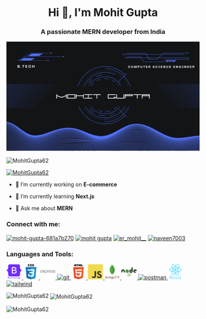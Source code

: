 <h1 align="center">Hi 👋, I'm Mohit Gupta</h1>
<h3 align="center">A passionate MERN developer from India</h3>

<p align="left"> <img src="MohitGupta62.png" alt="MohitGupta62" /> </p>

<p align="left"> <img src="https://komarev.com/ghpvc/?username=MohitGupta62&label=Profile%20views&color=0e75b6&style=flat" alt="MohitGupta62" /> </p>

<p align="left"> <a href="https://github.com/ryo-ma/github-profile-trophy"><img src="https://github-profile-trophy.vercel.app/?username=MohitGupta62" alt="MohitGupta62" /></a> </p>

- 🔭 I’m currently working on **E-commerce**

- 🌱 I’m currently learning **Next.js**

- 💬 Ask me about **MERN**

<h3 align="left">Connect with me:</h3>
<p align="left">
<a href="https://www.linkedin.com/in/mohit-gupta-681a7b270" target="blank"><img align="center" src="https://raw.githubusercontent.com/rahuldkjain/github-profile-readme-generator/master/src/images/icons/Social/linked-in-alt.svg" alt="mohit-gupta-681a7b270" height="30" width="40" /></a>
<a href="https://www.facebook.com/profile.php?id=100015391453091" target="blank"><img align="center" src="https://raw.githubusercontent.com/rahuldkjain/github-profile-readme-generator/master/src/images/icons/Social/facebook.svg" alt="mohit gupta" height="30" width="40" /></a>
<a href="https://www.instagram.com/er_mohit__" target="blank"><img align="center" src="https://raw.githubusercontent.com/rahuldkjain/github-profile-readme-generator/master/src/images/icons/Social/instagram.svg" alt="er_mohit__" height="30" width="40" /></a>
<a href="https://www.codechef.com/users/mohitgupta12" target="blank"><img align="center" src="https://cdn.jsdelivr.net/npm/simple-icons@3.1.0/icons/codechef.svg" alt="naveen7003" height="30" width="40" /></a>
</p>

<h3 align="left">Languages and Tools:</h3>
<p align="left"> <a href="https://getbootstrap.com" target="_blank" rel="noreferrer"> <img src="https://raw.githubusercontent.com/devicons/devicon/master/icons/bootstrap/bootstrap-plain-wordmark.svg" alt="bootstrap" width="40" height="40"/> </a> <a href="https://www.w3schools.com/css/" target="_blank" rel="noreferrer"> <img src="https://raw.githubusercontent.com/devicons/devicon/master/icons/css3/css3-original-wordmark.svg" alt="css3" width="40" height="40"/> </a> <a href="https://expressjs.com" target="_blank" rel="noreferrer"> <img src="https://raw.githubusercontent.com/devicons/devicon/master/icons/express/express-original-wordmark.svg" alt="express" width="40" height="40"/> </a> <a href="https://git-scm.com/" target="_blank" rel="noreferrer"> <img src="https://www.vectorlogo.zone/logos/git-scm/git-scm-icon.svg" alt="git" width="40" height="40"/> </a> <a href="https://www.w3.org/html/" target="_blank" rel="noreferrer"> <img src="https://raw.githubusercontent.com/devicons/devicon/master/icons/html5/html5-original-wordmark.svg" alt="html5" width="40" height="40"/> </a> <a href="https://developer.mozilla.org/en-US/docs/Web/JavaScript" target="_blank" rel="noreferrer"> <img src="https://raw.githubusercontent.com/devicons/devicon/master/icons/javascript/javascript-original.svg" alt="javascript" width="40" height="40"/> </a> <a href="https://www.mongodb.com/" target="_blank" rel="noreferrer"> <img src="https://raw.githubusercontent.com/devicons/devicon/master/icons/mongodb/mongodb-original-wordmark.svg" alt="mongodb" width="40" height="40"/> </a> <a href="https://nodejs.org" target="_blank" rel="noreferrer"> <img src="https://raw.githubusercontent.com/devicons/devicon/master/icons/nodejs/nodejs-original-wordmark.svg" alt="nodejs" width="40" height="40"/> </a> <a href="https://postman.com" target="_blank" rel="noreferrer"> <img src="https://www.vectorlogo.zone/logos/getpostman/getpostman-icon.svg" alt="postman" width="40" height="40"/> </a> <a href="https://reactjs.org/" target="_blank" rel="noreferrer"> <img src="https://raw.githubusercontent.com/devicons/devicon/master/icons/react/react-original-wordmark.svg" alt="react" width="40" height="40"/> </a> <a href="https://tailwindcss.com/" target="_blank" rel="noreferrer"> <img src="https://www.vectorlogo.zone/logos/tailwindcss/tailwindcss-icon.svg" alt="tailwind" width="40" height="40"/> </a> </p>

<p><img align="left" src="https://github-readme-stats.vercel.app/api/top-langs?username=MohitGupta62&show_icons=true&locale=en&layout=compact" alt="MohitGupta62" /></p>

<p>&nbsp;<img align="center" src="https://github-readme-stats.vercel.app/api?username=MohitGupta62&show_icons=true&locale=en" alt="MohitGupta62" /></p>

<p><img align="center" src="https://github-readme-streak-stats.herokuapp.com/?user=MohitGupta62&" alt="MohitGupta62" /></p>

